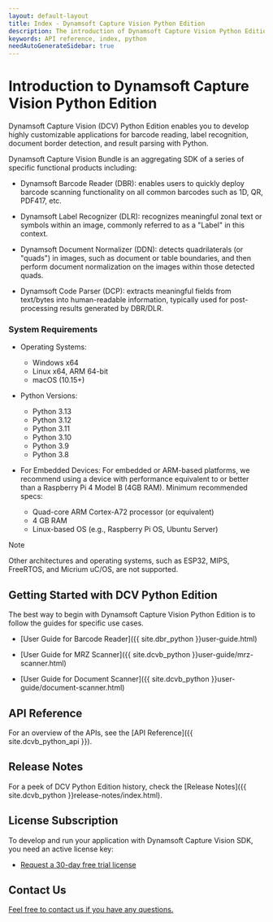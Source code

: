 ```yaml
---
layout: default-layout
title: Index - Dynamsoft Capture Vision Python Edition
description: The introduction of Dynamsoft Capture Vision Python Edition.
keywords: API reference, index, python
needAutoGenerateSidebar: true
---
```


# Introduction to Dynamsoft Capture Vision Python Edition

Dynamsoft Capture Vision (DCV) Python Edition enables you to develop highly customizable applications for barcode reading, label recognition, document border detection, and result parsing with Python.

Dynamsoft Capture Vision Bundle is an aggregating SDK of a series of specific functional products including:

- Dynamsoft Barcode Reader (DBR): enables users to quickly deploy barcode scanning functionality on all common barcodes such as 1D, QR, PDF417, etc.

- Dynamsoft Label Recognizer (DLR): recognizes meaningful zonal text or symbols within an image, commonly referred to as a "Label" in this context.

- Dynamsoft Document Normalizer (DDN): detects quadrilaterals (or "quads") in images, such as document or table boundaries, and then perform document normalization on the images within those detected quads.

- Dynamsoft Code Parser (DCP): extracts meaningful fields from text/bytes into human-readable information, typically used for post-processing results generated by DBR/DLR.

### System Requirements

- Operating Systems:
  - Windows x64
  - Linux x64, ARM 64-bit
  - macOS (10.15+)

- Python Versions:
  - Python 3.13
  - Python 3.12
  - Python 3.11
  - Python 3.10
  - Python 3.9
  - Python 3.8

- For Embedded Devices:
For embedded or ARM-based platforms, we recommend using a device with performance equivalent to or better than a Raspberry Pi 4 Model B (4GB RAM). Minimum recommended specs:
  - Quad-core ARM Cortex-A72 processor (or equivalent)
  - 4 GB RAM
  - Linux-based OS (e.g., Raspberry Pi OS, Ubuntu Server)

> [!NOTE]
> Other architectures and operating systems, such as ESP32, MIPS, FreeRTOS, and Micrium uC/OS, are not supported.

## Getting Started with DCV Python Edition

The best way to begin with Dynamsoft Capture Vision Python Edition is to follow the guides for specific use cases.

- [User Guide for Barcode Reader]({{ site.dbr_python }}user-guide.html)

- [User Guide for MRZ Scanner]({{ site.dcvb_python }}user-guide/mrz-scanner.html)

- [User Guide for Document Scanner]({{ site.dcvb_python }}user-guide/document-scanner.html)

## API Reference

For an overview of the APIs, see the [API Reference]({{ site.dcvb_python_api }}).

## Release Notes

For a peek of DCV Python Edition history, check the [Release Notes]({{ site.dcvb_python }}release-notes/index.html).

## License Subscription

To develop and run your application with Dynamsoft Capture Vision SDK, you need an active license key:

* <a href = "https://www.dynamsoft.com/customer/license/trialLicense?utm_source=docs&product=dcv&package=python" target = "_blank">Request a 30-day free trial license</a>

## Contact Us

<a href = "https://www.dynamsoft.com/company/customer-service/#contact" target = "_blank">Feel free to contact us if you have any questions.</a>
